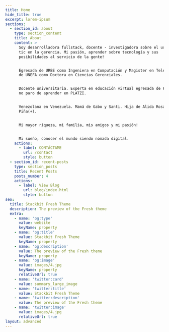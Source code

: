 ```yaml
---
title: Home
hide_title: true
excerpt: lorem-ipsum
sections:
  - section_id: about
    type: section_content
    title: About
    content: >
      Soy desarrolladora fullstack, docente - investigadora sobre el uso de las
      tic en la gerencia. Mi pasión, aprender sobre tecnología y sus
      posibilidades al servicio de la gente!


      Egresada de URBE como Ingeniera en Computación y Magister en Telemática; y
      de UNEFA como Doctora en Ciencias Gerenciales.


      Docente universitaria. Experta en educación virtual egresada de FATLA. Y,
      no paro de aprender en PLATZI.


      Venezolana en Venezuela. Mamá de Gabo y Santi. Hija de Alida Rosa y Pérez
      Piña(+).


      Mi mayor riqueza, mi familia, mis amigos y mi pasión!


      Mi sueño, conocer el mundo siendo nómada digital.
    actions:
      - label: CONTÁCTAME
        url: /contact
        style: button
  - section_id: recent-posts
    type: section_posts
    title: Recent Posts
    posts_number: 4
    actions:
      - label: View Blog
        url: blog/index.html
        style: button
seo:
  title: Stackbit Fresh Theme
  description: The preview of the Fresh theme
  extra:
    - name: 'og:type'
      value: website
      keyName: property
    - name: 'og:title'
      value: Stackbit Fresh Theme
      keyName: property
    - name: 'og:description'
      value: The preview of the Fresh theme
      keyName: property
    - name: 'og:image'
      value: images/4.jpg
      keyName: property
      relativeUrl: true
    - name: 'twitter:card'
      value: summary_large_image
    - name: 'twitter:title'
      value: Stackbit Fresh Theme
    - name: 'twitter:description'
      value: The preview of the Fresh theme
    - name: 'twitter:image'
      value: images/4.jpg
      relativeUrl: true
layout: advanced
---
```

